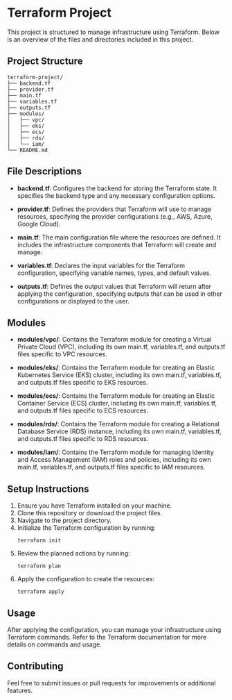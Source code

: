 # Terraform Project

This project is structured to manage infrastructure using Terraform. Below is an overview of the files and directories included in this project.

## Project Structure

```
terraform-project/
├── backend.tf
├── provider.tf
├── main.tf
├── variables.tf
├── outputs.tf
├── modules/
│   ├── vpc/
│   ├── eks/
│   ├── ecs/
│   ├── rds/
│   └── iam/
└── README.md
```

## File Descriptions

- **backend.tf**: Configures the backend for storing the Terraform state. It specifies the backend type and any necessary configuration options.

- **provider.tf**: Defines the providers that Terraform will use to manage resources, specifying the provider configurations (e.g., AWS, Azure, Google Cloud).

- **main.tf**: The main configuration file where the resources are defined. It includes the infrastructure components that Terraform will create and manage.

- **variables.tf**: Declares the input variables for the Terraform configuration, specifying variable names, types, and default values.

- **outputs.tf**: Defines the output values that Terraform will return after applying the configuration, specifying outputs that can be used in other configurations or displayed to the user.

## Modules

- **modules/vpc/**: Contains the Terraform module for creating a Virtual Private Cloud (VPC), including its own main.tf, variables.tf, and outputs.tf files specific to VPC resources.

- **modules/eks/**: Contains the Terraform module for creating an Elastic Kubernetes Service (EKS) cluster, including its own main.tf, variables.tf, and outputs.tf files specific to EKS resources.

- **modules/ecs/**: Contains the Terraform module for creating an Elastic Container Service (ECS) cluster, including its own main.tf, variables.tf, and outputs.tf files specific to ECS resources.

- **modules/rds/**: Contains the Terraform module for creating a Relational Database Service (RDS) instance, including its own main.tf, variables.tf, and outputs.tf files specific to RDS resources.

- **modules/iam/**: Contains the Terraform module for managing Identity and Access Management (IAM) roles and policies, including its own main.tf, variables.tf, and outputs.tf files specific to IAM resources.

## Setup Instructions

1. Ensure you have Terraform installed on your machine.
2. Clone this repository or download the project files.
3. Navigate to the project directory.
4. Initialize the Terraform configuration by running:
   ```
   terraform init
   ```
5. Review the planned actions by running:
   ```
   terraform plan
   ```
6. Apply the configuration to create the resources:
   ```
   terraform apply
   ```

## Usage

After applying the configuration, you can manage your infrastructure using Terraform commands. Refer to the Terraform documentation for more details on commands and usage.

## Contributing

Feel free to submit issues or pull requests for improvements or additional features.